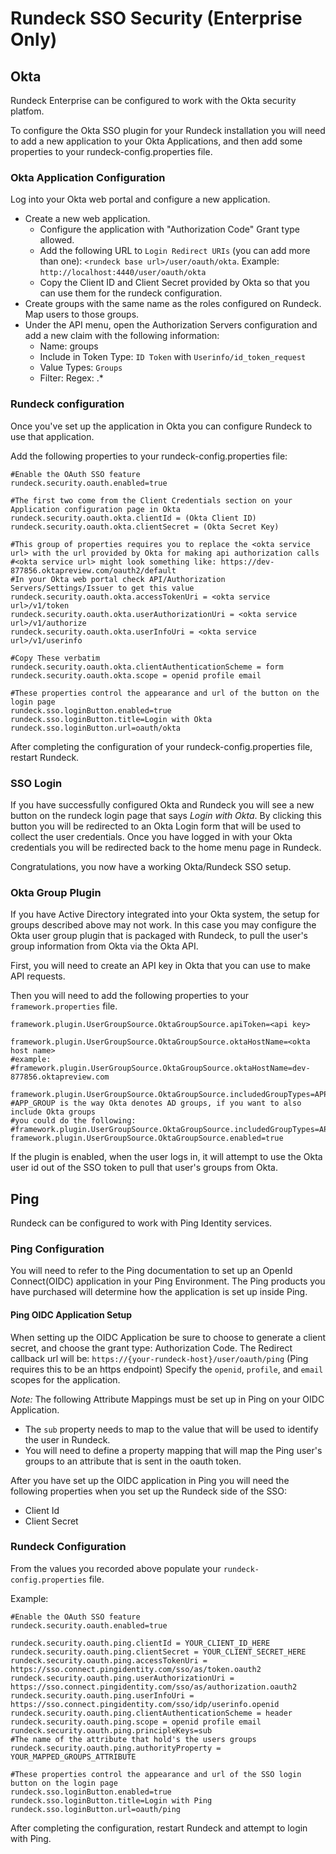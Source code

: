 # Rundeck SSO Security (Enterprise Only)

## Okta

Rundeck Enterprise can be configured to work with the Okta security platfom.

To configure the Okta SSO plugin for your Rundeck installation
you will need to add a new application to your Okta Applications,
and then add some properties to your rundeck-config.properties file.

### Okta Application Configuration

Log into your Okta web portal and configure a new application.

- Create a new web application.
  - Configure the application with "Authorization Code" Grant type allowed.
  - Add the following URL to `Login Redirect URIs` (you can add more than one):
    `<rundeck base url>/user/oauth/okta`. Example: `http://localhost:4440/user/oauth/okta`
  - Copy the Client ID and Client Secret provided by Okta so that you can use them for the rundeck configuration.
- Create groups with the same name as the roles configured on Rundeck. Map users to those groups.
- Under the API menu, open the Authorization Servers configuration and add a new claim with the following information:
  - Name: groups
  - Include in Token Type: `ID Token` with `Userinfo/id_token_request`
  - Value Types: `Groups`
  - Filter: Regex: .\*

### Rundeck configuration

Once you've set up the application in Okta you can configure Rundeck to use that
application.

Add the following properties to your rundeck-config.properties file:

```properties
#Enable the OAuth SSO feature
rundeck.security.oauth.enabled=true

#The first two come from the Client Credentials section on your Application configuration page in Okta
rundeck.security.oauth.okta.clientId = (Okta Client ID)
rundeck.security.oauth.okta.clientSecret = (Okta Secret Key)

#This group of properties requires you to replace the <okta service url> with the url provided by Okta for making api authorization calls
#<okta service url> might look something like: https://dev-877856.oktapreview.com/oauth2/default
#In your Okta web portal check API/Authorization Servers/Settings/Issuer to get this value
rundeck.security.oauth.okta.accessTokenUri = <okta service url>/v1/token
rundeck.security.oauth.okta.userAuthorizationUri = <okta service url>/v1/authorize
rundeck.security.oauth.okta.userInfoUri = <okta service url>/v1/userinfo

#Copy These verbatim
rundeck.security.oauth.okta.clientAuthenticationScheme = form
rundeck.security.oauth.okta.scope = openid profile email

#These properties control the appearance and url of the button on the login page
rundeck.sso.loginButton.enabled=true
rundeck.sso.loginButton.title=Login with Okta
rundeck.sso.loginButton.url=oauth/okta
```

After completing the configuration of your rundeck-config.properties file, restart Rundeck.

### SSO Login

If you have successfully configured Okta and Rundeck you will see a new button
on the rundeck login page that says _Login with Okta_. By clicking this button
you will be redirected to an Okta Login form that will be used to collect the user credentials.
Once you have logged in with your Okta credentials you will be redirected back to the home
menu page in Rundeck.

Congratulations, you now have a working Okta/Rundeck SSO setup.

### Okta Group Plugin

If you have Active Directory integrated into your Okta system, the setup for groups described above may not work. In this case you
may configure the Okta user group plugin that is packaged with Rundeck, to pull the user's group information from Okta via the Okta API.

First, you will need to create an API key in Okta that you can use to make API requests.

Then you will need to add the following properties to your `framework.properties` file.

```{.properties}
framework.plugin.UserGroupSource.OktaGroupSource.apiToken=<api key>

framework.plugin.UserGroupSource.OktaGroupSource.oktaHostName=<okta host name>
#example:
#framework.plugin.UserGroupSource.OktaGroupSource.oktaHostName=dev-877856.oktapreview.com

framework.plugin.UserGroupSource.OktaGroupSource.includedGroupTypes=APP_GROUP
#APP_GROUP is the way Okta denotes AD groups, if you want to also include Okta groups
#you could do the following:
#framework.plugin.UserGroupSource.OktaGroupSource.includedGroupTypes=APP_GROUP,OKTA_GROUP
framework.plugin.UserGroupSource.OktaGroupSource.enabled=true
```

If the plugin is enabled, when the user logs in, it will attempt to use the Okta user id out of the SSO token to pull that user's groups from Okta.

## Ping

Rundeck can be configured to work with Ping Identity services.

### Ping Configuration

You will need to refer to the Ping documentation to set up an OpenId Connect(OIDC) application in your Ping Environment.
The Ping products you have purchased will determine how the application is set up inside Ping.

#### Ping OIDC Application Setup

When setting up the OIDC Application be sure to choose to generate a client secret, and choose the grant type: Authorization Code.
The Redirect callback url will be: `https://{your-rundeck-host}/user/oauth/ping` (Ping requires this to be an https endpoint)
Specify the `openid`, `profile`, and `email` scopes for the application.

_Note:_ The following Attribute Mappings must be set up in Ping on your OIDC Application.

- The `sub` property needs to map to the value that will be used to identify the user in Rundeck.
- You will need to define a property mapping that will map the Ping user's groups to an attribute that is sent in the oauth token.

After you have set up the OIDC application in Ping you will need the following properties when you set up the Rundeck side of the SSO:

- Client Id
- Client Secret

### Rundeck Configuration

From the values you recorded above populate your `rundeck-config.properties` file.

Example:

```properties
#Enable the OAuth SSO feature
rundeck.security.oauth.enabled=true

rundeck.security.oauth.ping.clientId = YOUR_CLIENT_ID_HERE
rundeck.security.oauth.ping.clientSecret = YOUR_CLIENT_SECRET_HERE
rundeck.security.oauth.ping.accessTokenUri = 	https://sso.connect.pingidentity.com/sso/as/token.oauth2
rundeck.security.oauth.ping.userAuthorizationUri = https://sso.connect.pingidentity.com/sso/as/authorization.oauth2
rundeck.security.oauth.ping.userInfoUri = 	https://sso.connect.pingidentity.com/sso/idp/userinfo.openid
rundeck.security.oauth.ping.clientAuthenticationScheme = header
rundeck.security.oauth.ping.scope = openid profile email
rundeck.security.oauth.ping.principleKeys=sub
#The name of the attribute that hold's the users groups
rundeck.security.oauth.ping.authorityProperty = YOUR_MAPPED_GROUPS_ATTRIBUTE

#These properties control the appearance and url of the SSO login button on the login page
rundeck.sso.loginButton.enabled=true
rundeck.sso.loginButton.title=Login with Ping
rundeck.sso.loginButton.url=oauth/ping
```

After completing the configuration, restart Rundeck and attempt to login with Ping.
